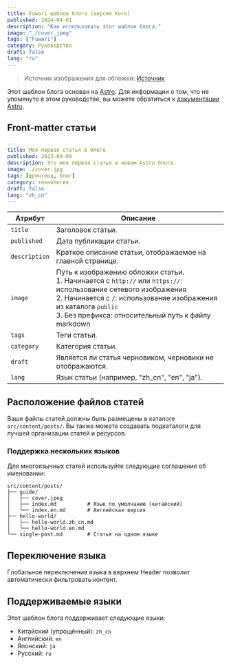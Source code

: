 ```yaml
---
title: Fuwari шаблон блога (версия Koro)
published: 2024-04-01
description: "Как использовать этот шаблон блога."
image: "./cover.jpeg"
tags: ["Fuwari"]
category: Руководство
draft: false
lang: "ru"
---
```


> Источник изображения для обложки: [Источник](https://image.civitai.com/xG1nkqKTMzGDvpLrqFT7WA/208fc754-890d-4adb-9753-2c963332675d/width=2048/01651-1456859105-(colour_1.5),girl,_Blue,yellow,green,cyan,purple,red,pink,_best,8k,UHD,masterpiece,male%20focus,%201boy,gloves,%20ponytail,%20long%20hair,.jpeg)

Этот шаблон блога основан на [Astro](https://astro.build/). Для информации о том, что не упомянуто в этом руководстве, вы можете обратиться к [документации Astro](https://docs.astro.build/).

## Front-matter статьи

```yaml
---
title: Моя первая статья в блоге
published: 2023-09-09
description: Это моя первая статья в новом Astro блоге.
image: ./cover.jpg
tags: [фронтенд, блог]
category: технология
draft: false
lang: "zh_cn"
---
```

| Атрибут       | Описание                                                                                                                                                                                                 |
|---------------|------------------------------------------------------------------------------------------------------------------------------------------------------------------------------------------------------|
| `title`       | Заголовок статьи.                                                                                                                                                                                      |
| `published`   | Дата публикации статьи.                                                                                                                                                                            |
| `description` | Краткое описание статьи, отображаемое на главной странице.                                                                                                                                                                   |
| `image`       | Путь к изображению обложки статьи.<br/>1. Начинается с `http://` или `https://`: использование сетевого изображения<br/>2. Начинается с `/`: использование изображения из каталога `public`<br/>3. Без префикса: относительный путь к файлу markdown |
| `tags`        | Теги статьи.                                                                                                                                                                                       |
| `category`    | Категория статьи.                                                                                                                                                                                   |
| `draft`        | Является ли статья черновиком, черновики не отображаются.                                                                                                                                                                    |
| `lang`        | Язык статьи (например, "zh_cn", "en", "ja").                                                                                                                                                    |

## Расположение файлов статей

Ваши файлы статей должны быть размещены в каталоге `src/content/posts/`. Вы также можете создавать подкаталоги для лучшей организации статей и ресурсов.

### Поддержка нескольких языков

Для многоязычных статей используйте следующие соглашения об именовании:

```
src/content/posts/
├── guide/
│   ├── cover.jpeg
│   ├── index.md          # Язык по умолчанию (китайский)
│   └── index.en.md       # Английская версия
├── hello-world/
│   ├── hello-world.zh_cn.md
│   └── hello-world.en.md
└── single-post.md        # Статья на одном языке
```

## Переключение языка

Глобальное переключение языка в верхнем Header позволит автоматически фильтровать контент.

## Поддерживаемые языки

Этот шаблон блога поддерживает следующие языки:

- Китайский (упрощённый): `zh_cn`
- Английский: `en`
- Японский: `ja`
- Русский: `ru`
